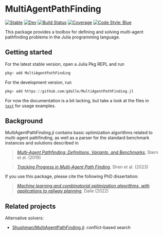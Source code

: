 # MultiAgentPathFinding

[![Stable](https://img.shields.io/badge/docs-stable-blue.svg)](https://gdalle.github.io/MultiAgentPathFinding.jl/)
[![Dev](https://img.shields.io/badge/docs-dev-blue.svg)](https://gdalle.github.io/MultiAgentPathFinding.jl/dev)
[![Build Status](https://github.com/gdalle/MultiAgentPathFinding.jl/actions/workflows/CI.yml/badge.svg?branch=main)](https://github.com/gdalle/MultiAgentPathFinding.jl/actions/workflows/CI.yml?query=branch%3Amain)
[![Coverage](https://codecov.io/gh/gdalle/MultiAgentPathFinding.jl/branch/main/graph/badge.svg)](https://codecov.io/gh/gdalle/MultiAgentPathFinding.jl)
[![Code Style: Blue](https://img.shields.io/badge/code%20style-blue-4495d1.svg)](https://github.com/invenia/BlueStyle)

This package provides a toolbox for defining and solving multi-agent pathfinding problems in the Julia programming language.

## Getting started

For the latest stable version, open a Julia Pkg REPL and run

```julia
pkg> add MultiAgentPathFinding
```

For the development version, run

```julia
pkg> add https://github.com/gdalle/MultiAgentPathFinding.jl
```

For now the documentation is a bit lacking, but take a look at the files in [`test`](https://github.com/gdalle/MultiAgentPathFinding.jl/tree/main/test) for usage examples.

## Background

MultiAgentPathFinding.jl contains basic optimization algorithms related to multi-agent pathfinding, as well as a parser for the standard benchmark instances and solutions described in

> [*Multi-Agent Pathfinding: Definitions, Variants, and Benchmarks*](https://www.aaai.org/ocs/index.php/SOCS/SOCS19/paper/view/18341), Stern et al. (2019)

> [*Tracking Progress in Multi-Agent Path Finding*](https://icaps23.icaps-conference.org/demos/papers/255_paper.pdf), Shen et al. (2023)

If you use this package, please cite the following PhD dissertation:

> [*Machine learning and combinatorial optimization algorithms, with applications to railway planning*](https://pastel.hal.science/tel-04053322), Dalle (2022)

## Related projects

Alternative solvers:

- [Shushman/MultiAgentPathFinding.jl](https://github.com/Shushman/MultiAgentPathFinding.jl): conflict-based search
